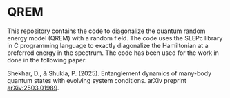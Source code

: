 # QREM
This repository contains the code to diagonalize the quantum random energy model (QREM) with a random field. The code uses the SLEPc library in C programming language to exactly diagonalize the Hamiltonian at a preferred energy in the spectrum. The code has been used for the work in done in the following paper:

Shekhar, D., & Shukla, P. (2025). Entanglement dynamics of many-body quantum states with evolving system conditions. arXiv preprint [arXiv:2503.01989](https://arxiv.org/abs/2503.01989).
